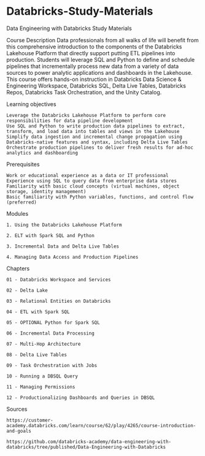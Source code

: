 # Databricks-Study-Materials
Data Engineering with Databricks Study Materials

Course Description
Data professionals from all walks of life will benefit from this comprehensive introduction to the components of the Databricks Lakehouse Platform that directly support putting ETL pipelines into production. Students will leverage SQL and Python to define and schedule pipelines that incrementally process new data from a variety of data sources to power analytic applications and dashboards in the Lakehouse. This course offers hands-on instruction in Databricks Data Science & Engineering Workspace, Databricks SQL, Delta Live Tables, Databricks Repos, Databricks Task Orchestration, and the Unity Catalog.



Learning objectives

    Leverage the Databricks Lakehouse Platform to perform core responsibilities for data pipeline development
    Use SQL and Python to write production data pipelines to extract, transform, and load data into tables and views in the Lakehouse
    Simplify data ingestion and incremental change propagation using Databricks-native features and syntax, including Delta Live Tables
    Orchestrate production pipelines to deliver fresh results for ad-hoc analytics and dashboarding


Prerequisites

    Work or educational experience as a data or IT professional
    Experience using SQL to query data from enterprise data stores
    Familiarity with basic cloud concepts (virtual machines, object storage, identity management)
    Basic familiarity with Python variables, functions, and control flow (preferred)
    
Modules 

    1. Using the Databricks Lakehouse Platform

    2. ELT with Spark SQL and Python

    3. Incremental Data and Delta Live Tables

    4. Managing Data Access and Production Pipelines

Chapters

    01 - Databricks Workspace and Services

    02 - Delta Lake

    03 - Relational Entities on Databricks

    04 - ETL with Spark SQL

    05 - OPTIONAL Python for Spark SQL

    06 - Incremental Data Processing

    07 - Multi-Hop Architecture

    08 - Delta Live Tables

    09 - Task Orchestration with Jobs

    10 - Running a DBSQL Query

    11 - Managing Permissions

    12 - Productionalizing Dashboards and Queries in DBSQL
    
Sources

    https://customer-academy.databricks.com/learn/course/62/play/4265/course-introduction-and-goals
    
    https://github.com/databricks-academy/data-engineering-with-databricks/tree/published/Data-Engineering-with-Databricks

